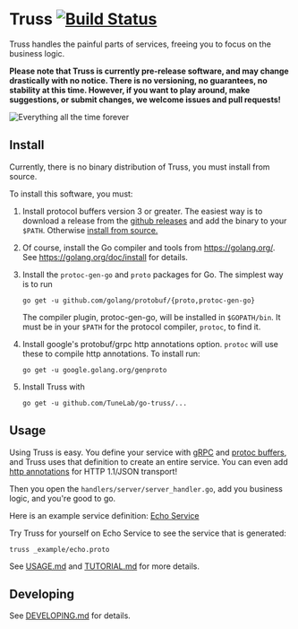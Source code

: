 # Truss [![Build Status](https://travis-ci.org/TuneLab/go-truss.svg?branch=master)](https://travis-ci.org/TuneLab/go-truss)

Truss handles the painful parts of services, freeing you to focus on the
business logic.

**Please note that Truss is currently pre-release software, and may change
drastically with no notice. There is no versioning, no guarantees, no stability
at this time. However, if you want to play around, make suggestions, or submit
changes, we welcome issues and pull requests!**

![Everything all the time forever](http://i.imgur.com/FCmSUiQ.png)

## Install

Currently, there is no binary distribution of Truss, you must install from
source.

To install this software, you must:

1. Install protocol buffers version 3 or greater. The easiest way is to
download a release from the [github releases](https://github.com/google/protobuf/releases)
and add the binary to your `$PATH`. 
Otherwise [install from source.](https://github.com/google/protobuf/releases)
2. Of course, install the Go compiler and tools from https://golang.org/.
See https://golang.org/doc/install for details.
3. Install the `protoc-gen-go` and `proto` packages for Go. The simplest 
way is to run 

	```
	go get -u github.com/golang/protobuf/{proto,protoc-gen-go}
	```

	The compiler plugin, protoc-gen-go, will be installed in `$GOPATH/bin`. 
It must be in your `$PATH` for the protocol compiler, `protoc`, to find it.
4. Install google's protobuf/grpc http annotations option. `protoc` will use 
these to compile http annotations. To install run:

	```
	go get -u google.golang.org/genproto	
	```
5. Install Truss with 

	```
	go get -u github.com/TuneLab/go-truss/...
	```

## Usage

Using Truss is easy. You define your service with [gRPC](http://www.grpc.io/) 
and [protoc buffers](https://developers.google.com/protocol-buffers/docs/proto3), 
and Truss uses that definition to create an entire service. You can even 
add [http annotations](
https://github.com/googleapis/googleapis/blob/928a151b2f871b4239b7707e1bb59258df3fe10a/google/api/http.proto#L36) 
for HTTP 1.1/JSON transport!

Then you open the `handlers/server/server_handler.go`, 
add you business logic, and you're good to go.

Here is an example service definition: [Echo Service](./_example/echo.proto)

Try Truss for yourself on Echo Service to see the service that is generated:

```
truss _example/echo.proto
```

See [USAGE.md](./USAGE.md) and [TUTORIAL.md](./TUTORIAL.md) for more details.

## Developing

See [DEVELOPING.md](./DEVELOPING.md) for details.
